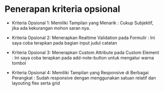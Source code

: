 # Penerapan kriteria opsional

- Kriteria Opsional 1: Memiliki Tampilan yang Menarik : Cukup Subjektif, jika ada kekurangan mohon saran nya.

- Kriteria Opsional 2: Menerapkan Realtime Validation pada Formulir : Ini saya coba terapkan pada bagian input judul catatan

- Kriteria Opsional 3: Menerapkan Custom Attribute pada Custom Element : Ini saya coba terapkan pada add-note-button untuk mengatur warna tombol

- Kriteria Opsional 4: Memiliki Tampilan yang Responsive di Berbagai Perangkat : Sudah responsive dengan menggunakan satuan relatif dan layouting flex serta grid
